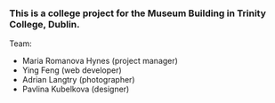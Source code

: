 ### This is a college project for the Museum Building in Trinity College, Dublin.

Team:
* Maria Romanova Hynes (project manager)
* Ying Feng (web developer)
* Adrian Langtry (photographer)
* Pavlina Kubelkova (designer)
